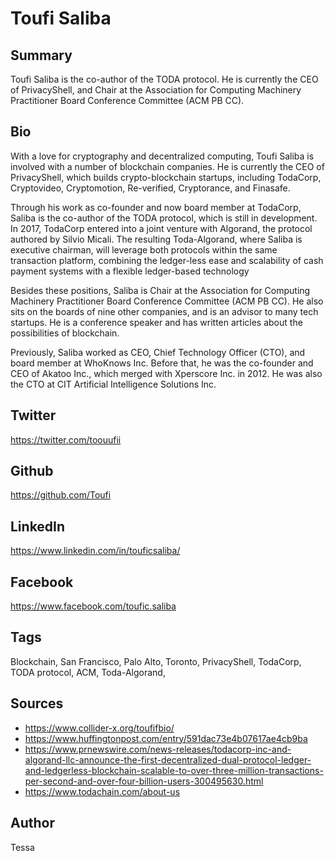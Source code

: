 # Toufi Saliba

## Summary
Toufi Saliba is the co-author of the TODA protocol. He is currently the CEO of PrivacyShell, and Chair at the Association for Computing Machinery Practitioner Board Conference Committee (ACM PB CC).

## Bio
With a love for cryptography and decentralized computing, Toufi Saliba is involved with a number of blockchain companies. He is currently the CEO of PrivacyShell, which builds crypto-blockchain startups, including TodaCorp, Cryptovideo, Cryptomotion, Re-verified, Cryptorance, and Finasafe. 

Through his work as co-founder and now board member at TodaCorp, Saliba is the co-author of the TODA protocol, which is still in development. In 2017, TodaCorp entered into a joint venture with Algorand, the protocol authored by Silvio Micali. The resulting Toda-Algorand, where Saliba is executive chairman, will leverage both protocols within the same transaction platform, combining the ledger-less ease and scalability of cash payment systems with a flexible ledger-based technology

Besides these positions, Saliba is Chair at the Association for Computing Machinery Practitioner Board Conference Committee (ACM PB CC). He also sits on the boards of nine other companies, and is an advisor to many tech startups. He is a conference speaker and has written articles about the possibilities of blockchain.

Previously, Saliba worked as CEO, Chief Technology Officer (CTO), and board member at WhoKnows Inc. Before that, he was the co-founder and CEO of Akatoo Inc., which merged with Xperscore Inc. in 2012. He was also the CTO at CIT Artificial Intelligence Solutions Inc.

## Twitter 
https://twitter.com/toouufii

## Github 
https://github.com/Toufi

## LinkedIn 
https://www.linkedin.com/in/touficsaliba/

## Facebook 
https://www.facebook.com/toufic.saliba

## Tags
Blockchain, San Francisco, Palo Alto, Toronto, PrivacyShell, TodaCorp, TODA protocol, ACM, Toda-Algorand,

## Sources 
- https://www.collider-x.org/toufifbio/ 
- https://www.huffingtonpost.com/entry/591dac73e4b07617ae4cb9ba
- https://www.prnewswire.com/news-releases/todacorp-inc-and-algorand-llc-announce-the-first-decentralized-dual-protocol-ledger-and-ledgerless-blockchain-scalable-to-over-three-million-transactions-per-second-and-over-four-billion-users-300495630.html 
- https://www.todachain.com/about-us 

## Author
Tessa
